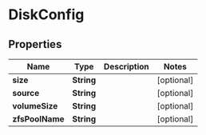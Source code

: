 

# DiskConfig


## Properties

Name | Type | Description | Notes
------------ | ------------- | ------------- | -------------
**size** | **String** |  |  [optional]
**source** | **String** |  |  [optional]
**volumeSize** | **String** |  |  [optional]
**zfsPoolName** | **String** |  |  [optional]



